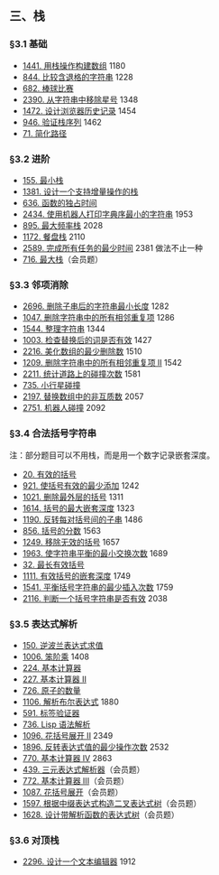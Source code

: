 ## 三、栈

### §3.1 基础

* [1441\. 用栈操作构建数组](https://leetcode.cn/problems/build-an-array-with-stack-operations/) 1180
* [844\. 比较含退格的字符串](https://leetcode.cn/problems/backspace-string-compare/) 1228
* [682\. 棒球比赛](https://leetcode.cn/problems/baseball-game/)
* [2390\. 从字符串中移除星号](https://leetcode.cn/problems/removing-stars-from-a-string/) 1348
* [1472\. 设计浏览器历史记录](https://leetcode.cn/problems/design-browser-history/) 1454
* [946\. 验证栈序列](https://leetcode.cn/problems/validate-stack-sequences/) 1462
* [71\. 简化路径](https://leetcode.cn/problems/simplify-path/)

### §3.2 进阶

* [155\. 最小栈](https://leetcode.cn/problems/min-stack/)
* [1381\. 设计一个支持增量操作的栈](https://leetcode.cn/problems/design-a-stack-with-increment-operation/)
* [636\. 函数的独占时间](https://leetcode.cn/problems/exclusive-time-of-functions/)
* [2434\. 使用机器人打印字典序最小的字符串](https://leetcode.cn/problems/using-a-robot-to-print-the-lexicographically-smallest-string/) 1953
* [895\. 最大频率栈](https://leetcode.cn/problems/maximum-frequency-stack/) 2028
* [1172\. 餐盘栈](https://leetcode.cn/problems/dinner-plate-stacks/) 2110
* [2589\. 完成所有任务的最少时间](https://leetcode.cn/problems/minimum-time-to-complete-all-tasks/) 2381 做法不止一种
* [716\. 最大栈](https://leetcode.cn/problems/max-stack/)（会员题）

### §3.3 邻项消除

* [2696\. 删除子串后的字符串最小长度](https://leetcode.cn/problems/minimum-string-length-after-removing-substrings/) 1282
* [1047\. 删除字符串中的所有相邻重复项](https://leetcode.cn/problems/remove-all-adjacent-duplicates-in-string/) 1286
* [1544\. 整理字符串](https://leetcode.cn/problems/make-the-string-great/) 1344
* [1003\. 检查替换后的词是否有效](https://leetcode.cn/problems/check-if-word-is-valid-after-substitutions/) 1427
* [2216\. 美化数组的最少删除数](https://leetcode.cn/problems/minimum-deletions-to-make-array-beautiful/) 1510
* [1209\. 删除字符串中的所有相邻重复项 II](https://leetcode.cn/problems/remove-all-adjacent-duplicates-in-string-ii/) 1542
* [2211\. 统计道路上的碰撞次数](https://leetcode.cn/problems/count-collisions-on-a-road/) 1581
* [735\. 小行星碰撞](https://leetcode.cn/problems/asteroid-collision/)
* [2197\. 替换数组中的非互质数](https://leetcode.cn/problems/replace-non-coprime-numbers-in-array/) 2057
* [2751\. 机器人碰撞](https://leetcode.cn/problems/robot-collisions/) 2092

### §3.4 合法括号字符串

注：部分题目可以不用栈，而是用一个数字记录嵌套深度。

* [20\. 有效的括号](https://leetcode.cn/problems/valid-parentheses/)
* [921\. 使括号有效的最少添加](https://leetcode.cn/problems/minimum-add-to-make-parentheses-valid/) 1242
* [1021\. 删除最外层的括号](https://leetcode.cn/problems/remove-outermost-parentheses/) 1311
* [1614\. 括号的最大嵌套深度](https://leetcode.cn/problems/maximum-nesting-depth-of-the-parentheses/) 1323
* [1190\. 反转每对括号间的子串](https://leetcode.cn/problems/reverse-substrings-between-each-pair-of-parentheses/) 1486
* [856\. 括号的分数](https://leetcode.cn/problems/score-of-parentheses/) 1563
* [1249\. 移除无效的括号](https://leetcode.cn/problems/minimum-remove-to-make-valid-parentheses/) 1657
* [1963\. 使字符串平衡的最小交换次数](https://leetcode.cn/problems/minimum-number-of-swaps-to-make-the-string-balanced/) 1689
* [32\. 最长有效括号](https://leetcode.cn/problems/longest-valid-parentheses/)
* [1111\. 有效括号的嵌套深度](https://leetcode.cn/problems/maximum-nesting-depth-of-two-valid-parentheses-strings/) 1749
* [1541\. 平衡括号字符串的最少插入次数](https://leetcode.cn/problems/minimum-insertions-to-balance-a-parentheses-string/) 1759
* [2116\. 判断一个括号字符串是否有效](https://leetcode.cn/problems/check-if-a-parentheses-string-can-be-valid/) 2038

### §3.5 表达式解析

* [150\. 逆波兰表达式求值](https://leetcode.cn/problems/evaluate-reverse-polish-notation/)
* [1006\. 笨阶乘](https://leetcode.cn/problems/clumsy-factorial/) 1408
* [224\. 基本计算器](https://leetcode.cn/problems/basic-calculator/)
* [227\. 基本计算器 II](https://leetcode.cn/problems/basic-calculator-ii/)
* [726\. 原子的数量](https://leetcode.cn/problems/number-of-atoms/)
* [1106\. 解析布尔表达式](https://leetcode.cn/problems/parsing-a-boolean-expression/) 1880
* [591\. 标签验证器](https://leetcode.cn/problems/tag-validator/)
* [736\. Lisp 语法解析](https://leetcode.cn/problems/parse-lisp-expression/)
* [1096\. 花括号展开 II](https://leetcode.cn/problems/brace-expansion-ii/) 2349
* [1896\. 反转表达式值的最少操作次数](https://leetcode.cn/problems/minimum-cost-to-change-the-final-value-of-expression/) 2532
* [770\. 基本计算器 IV](https://leetcode.cn/problems/basic-calculator-iv/) 2863
* [439\. 三元表达式解析器](https://leetcode.cn/problems/ternary-expression-parser/)（会员题）
* [772\. 基本计算器 III](https://leetcode.cn/problems/basic-calculator-iii/)（会员题）
* [1087\. 花括号展开](https://leetcode.cn/problems/brace-expansion/)（会员题）
* [1597\. 根据中缀表达式构造二叉表达式树](https://leetcode.cn/problems/build-binary-expression-tree-from-infix-expression/)（会员题）
* [1628\. 设计带解析函数的表达式树](https://leetcode.cn/problems/design-an-expression-tree-with-evaluate-function/)（会员题）

### §3.6 对顶栈

* [2296\. 设计一个文本编辑器](https://leetcode.cn/problems/design-a-text-editor/) 1912
